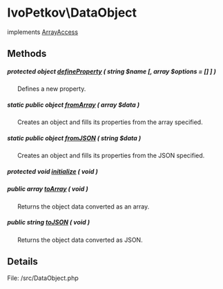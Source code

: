 # IvoPetkov\DataObject

implements [ArrayAccess](http://php.net/manual/en/class.arrayaccess.php)

## Methods

##### protected object [defineProperty](ivopetkov.dataobject.defineproperty.method.md) ( string $name [, array $options = [] ] )

&nbsp;&nbsp;&nbsp;&nbsp;&nbsp;&nbsp;Defines a new property.

##### static public object [fromArray](ivopetkov.dataobject.fromarray.method.md) ( array $data )

&nbsp;&nbsp;&nbsp;&nbsp;&nbsp;&nbsp;Creates an object and fills its properties from the array specified.

##### static public object [fromJSON](ivopetkov.dataobject.fromjson.method.md) ( string $data )

&nbsp;&nbsp;&nbsp;&nbsp;&nbsp;&nbsp;Creates an object and fills its properties from the JSON specified.

##### protected void [initialize](ivopetkov.dataobject.initialize.method.md) ( void )

##### public array [toArray](ivopetkov.dataobject.toarray.method.md) ( void )

&nbsp;&nbsp;&nbsp;&nbsp;&nbsp;&nbsp;Returns the object data converted as an array.

##### public string [toJSON](ivopetkov.dataobject.tojson.method.md) ( void )

&nbsp;&nbsp;&nbsp;&nbsp;&nbsp;&nbsp;Returns the object data converted as JSON.

## Details

File: /src/DataObject.php

